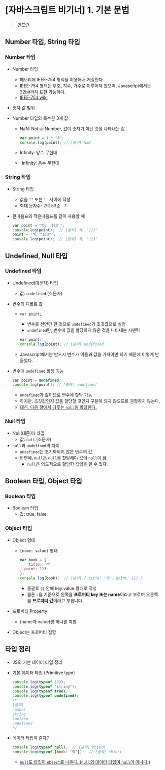 # [자바스크립트 비기너] 1. 기본 문법

> [인프런](https://inf.run/riau)



## Number 타입, String 타입



### Number 타입

- Number 타입
  - 메모리에 IEEE-754 형식을 이용해서 저장한다.
  - IEEE-754 형태는 부호, 지수, 가수로 이루어져 있으며, Javascript에서는 32bit까지 표현 가능하다.
  - [IEEE-754 wiki](https://ko.wikipedia.org/wiki/IEEE_754)
  
- 숫자 값 범위

- Number 타입의 특수한 3개 값

  - NaN: Not-a-Number, 값이 숫자가 아닌 것을 나타내는 값

    ```javascript
    var point = 1 * "A";
    console.log(point); // [출력] NaN
    ```

  - Infinity: 양수 무한대

  - -Infinity: 음수 무한대

### String 타입

- String 타입

  - 값을 `""` 또는 `''` 사이에 작성
  - 최대 문자수: 2의 53승 - 1

- 큰따옴표와 작은따옴표를 같이 사용할 때

  ```javascript
  var point = "책, '123'";
  console.log(point);  // [출력] 책, '123'
  point = '책, "123"';
  console.log(point);  // [출력] 책, "123"
  ```



## Undefined, Null 타입



### Undefined 타입

- Undefined(대문자) 타입

  - 값: `undefined` (소문자)

- 변수의 디폴트 값

  - `var point;` 

    - 변수를 선언만 한 것으로 `undefined`가 초깃값으로 설정
    - `undefined`란, 변수에 값을 할당하지 않은 것을 나타내는 시맨틱

    ```javascript
    var point;
    console.log(point); // [출력] undefined
    ```

  - Javascript에서는 반드시 변수가 이름과 값을 가져야만 하기 때문에 이렇게 만들었다.

- 변수에 `undefined` 할당 가능

  ```javascript
  var point = undefined;
  console.log(point); // [출력] undefined
  ```

  - `undefined`가 값이므로 변수에 할당 가능
  - 하지만, 초깃값인지 값을 할당할 것인지 구분이 되지 않으므로 권장하지 않는다.
  - <u>대신, 다음 절에서 다루는 `null`을 할당한다.</u>



### Null 타입

- Null(대문자) 타입
  - 값: `null` (소문자)
- `null`과 `undefined`의 차이
  - `undefined`는 초기화되지 않은 변수의 값
  - 반면에, `null`은 `null`을 할당해야 값이 `null`이 됨
    - `null`은 의도적으로 할당한 값임을 알 수 있다.



## Boolean 타입, Object 타입



### Boolean 타입

- Boolean 타입
  - 값: true, false



### Object 타입

- Object 형태

  - `{name: value}` 형태

    ```javascript
    var book = {
    	title: '책',
      point: 123
    };
    console.log(book);  // [출력] { title: '책', point: 123 }
    ```

    - 중괄호 `{}` 안에 key:value 형태로 작성
    - 콜론 `:`을 기준으로 왼쪽을 **프로퍼티 key 또는 name**이라고 부르며 오른쪽을 **프로퍼티 값**이라고 부릅니다.

- 프로퍼티 Property

  - (name과 value)쌍 하나를 지칭

- Object는 프로퍼티 집합



## 타입 정리

- JS의 기본 데이터 타입 정리

- 기본 데이터 타입 (Primitive type)

  ```javascript
  console.log(typeof 123);
  console.log(typeof "string");
  console.log(typeof true);
  console.log(typeof undefined);
  /* 
  [출력]
  number
  string
  boolean
  undefined
  */
  ```

- 데이터 타입이 같다?

  ```javascript
  console.log(typeof null);  // [출력] object
  console.log(typeof {book: "책"});  // [출력] object
  ```

  - <u>`null`도 타입이 `object`로 나온다. (`null`의 데이터 타입이 `null`이 아니다.)</u>